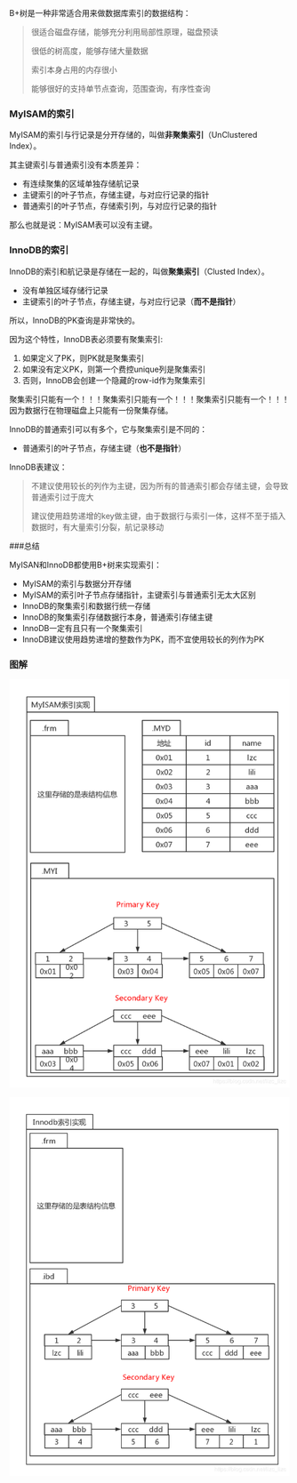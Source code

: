 B+树是一种非常适合用来做数据库索引的数据结构：

> 很适合磁盘存储，能够充分利用局部性原理，磁盘预读
>
> 很低的树高度，能够存储大量数据
>
> 索引本身占用的内存很小
>
> 能够很好的支持单节点查询，范围查询，有序性查询

### MyISAM的索引

MyISAM的索引与行记录是分开存储的，叫做**非聚集索引**（UnClustered Index）。

其主键索引与普通索引没有本质差异：

- 有连续聚集的区域单独存储航记录
- 主键索引的叶子节点，存储主键，与对应行记录的指针
- 普通索引的叶子节点，存储索引列，与对应行记录的指针

那么也就是说：MyISAM表可以没有主键。

### InnoDB的索引

InnoDB的索引和航记录是存储在一起的，叫做**聚集索引**（Clusted Index）。

- 没有单独区域存储行记录
- 主键索引的叶子节点，存储主键，与对应行记录（**而不是指针**）

所以，InnoDB的PK查询是非常快的。

因为这个特性，InnoDB表必须要有聚集索引:

1. 如果定义了PK，则PK就是聚集索引
2. 如果没有定义PK，则第一个费控unique列是聚集索引
3. 否则，InnoDB会创建一个隐藏的row-id作为聚集索引

聚集索引只能有一个！！！聚集索引只能有一个！！！聚集索引只能有一个！！！因为数据行在物理磁盘上只能有一份聚集存储。

InnoDB的普通索引可以有多个，它与聚集索引是不同的：

- 普通索引的叶子节点，存储主键（**也不是指针**）

InnoDB表建议：

> 不建议使用较长的列作为主键，因为所有的普通索引都会存储主键，会导致普通索引过于庞大
>
> 建议使用趋势递增的key做主键，由于数据行与索引一体，这样不至于插入数据时，有大量索引分裂，航记录移动

###总结

MyISAN和InnoDB都使用B+树来实现索引：

- MyISAM的索引与数据分开存储
- MyISAM的索引叶子节点存储指针，主键索引与普通索引无太大区别
- InnoDB的聚集索引和数据行统一存储
- InnoDB的聚集索引存储数据行本身，普通索引存储主键
- InnoDB一定有且只有一个聚集索引
- InnoDB建议使用趋势递增的整数作为PK，而不宜使用较长的列作为PK

### 图解

![8.1](https://raw.githubusercontent.com/Purelightme/one-day-one-ask/master/images/8.1.png)

![8.2](https://raw.githubusercontent.com/Purelightme/one-day-one-ask/master/images/8.2.png)